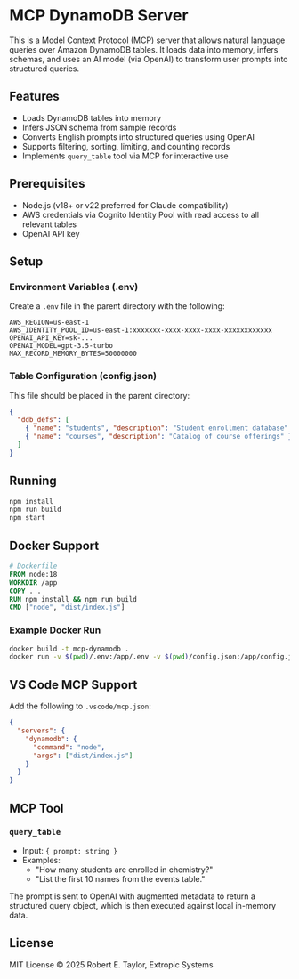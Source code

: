 # MCP DynamoDB Server

This is a Model Context Protocol (MCP) server that allows natural language queries over Amazon DynamoDB tables. It loads data into memory, infers schemas, and uses an AI model (via OpenAI) to transform user prompts into structured queries.

## Features

- Loads DynamoDB tables into memory
- Infers JSON schema from sample records
- Converts English prompts into structured queries using OpenAI
- Supports filtering, sorting, limiting, and counting records
- Implements `query_table` tool via MCP for interactive use

## Prerequisites

- Node.js (v18+ or v22 preferred for Claude compatibility)
- AWS credentials via Cognito Identity Pool with read access to all relevant tables
- OpenAI API key

## Setup

### Environment Variables (.env)

Create a `.env` file in the parent directory with the following:

```env
AWS_REGION=us-east-1
AWS_IDENTITY_POOL_ID=us-east-1:xxxxxxx-xxxx-xxxx-xxxx-xxxxxxxxxxxx
OPENAI_API_KEY=sk-...
OPENAI_MODEL=gpt-3.5-turbo
MAX_RECORD_MEMORY_BYTES=50000000
```

### Table Configuration (config.json)

This file should be placed in the parent directory:

```json
{
  "ddb_defs": [
    { "name": "students", "description": "Student enrollment database" },
    { "name": "courses", "description": "Catalog of course offerings" }
  ]
}
```

## Running

```bash
npm install
npm run build
npm start
```

## Docker Support

```dockerfile
# Dockerfile
FROM node:18
WORKDIR /app
COPY . .
RUN npm install && npm run build
CMD ["node", "dist/index.js"]
```

### Example Docker Run

```bash
docker build -t mcp-dynamodb .
docker run -v $(pwd)/.env:/app/.env -v $(pwd)/config.json:/app/config.json -i mcp-dynamodb
```

## VS Code MCP Support

Add the following to `.vscode/mcp.json`:

```json
{
  "servers": {
    "dynamodb": {
      "command": "node",
      "args": ["dist/index.js"]
    }
  }
}
```

## MCP Tool

### `query_table`
- Input: `{ prompt: string }`
- Examples:
  - "How many students are enrolled in chemistry?"
  - "List the first 10 names from the events table."

The prompt is sent to OpenAI with augmented metadata to return a structured query object, which is then executed against local in-memory data.

## License

MIT License © 2025 Robert E. Taylor, Extropic Systems
